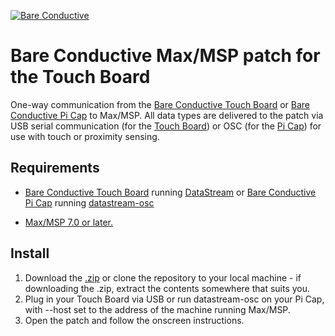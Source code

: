[![Bare Conductive](http://bareconductive.com/assets/images/LOGO_256x106.png)](http://www.bareconductive.com/)

# Bare Conductive Max/MSP patch for the Touch Board

One-way communication from the [Bare Conductive Touch Board](http://www.bareconductive.com/shop/touch-board/) or [Bare Conductive Pi Cap](http://www.bareconductive.com/shop/pi-cap/) to Max/MSP. All data types are delivered to the patch via USB serial communication (for the [Touch Board](http://www.bareconductive.com/shop/touch-board/)) or OSC (for the [Pi Cap](http://www.bareconductive.com/shop/pi-cap/)) for use with touch or proximity sensing.

## Requirements
* [Bare Conductive Touch Board](http://www.bareconductive.com/shop/touch-board/) running [DataStream](https://github.com/BareConductive/mpr121/tree/public/MPR121/Examples/DataStream) or [Bare Conductive Pi Cap](http://www.bareconductive.com/shop/pi-cap/) running [datastream-osc](https://github.com/BareConductive/mpr121/tree/public/picap-datastream-osc-cpp)

* [Max/MSP 7.0 or later.](https://cycling74.com/downloads/)


## Install

1. Download the [.zip](https://github.com/BareConductive/Max-MSP-Touch-Board-communication/archive/public.zip) or clone the repository to your local machine - if downloading the .zip, extract the contents somewhere that suits you.
1. Plug in your Touch Board via USB or run datastream-osc on your Pi Cap, with --host set to the address of the machine running Max/MSP.
1. Open the patch and follow the onscreen instructions.
